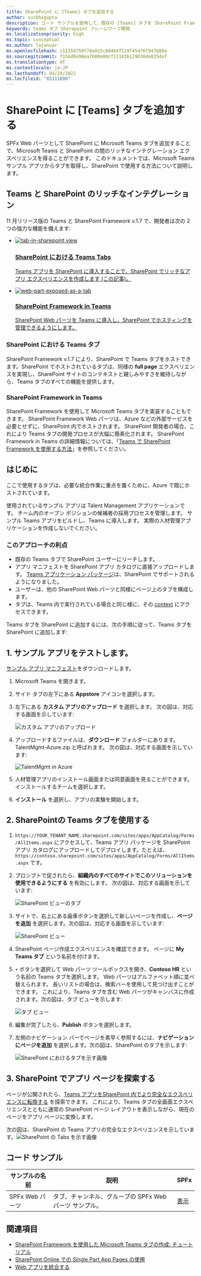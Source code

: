 ```yaml
---
title: SharePoint に [Teams] タブを追加する
author: surbhigupta
description: コード サンプルを使用して、既存の [Teams] タブを SharePoint Framework Web パーツとして SharePoint に展開する方法について説明します。
keywords: teams タブ Sharepoint フレームワーク開発
ms.localizationpriority: high
ms.topic: conceptual
ms.author: lajanuar
ms.openlocfilehash: c11356750f78a015c8d404f519f45476f947b80a
ms.sourcegitcommit: f15bd0e90eafb00e00cf11183b129038de8354af
ms.translationtype: HT
ms.contentlocale: ja-JP
ms.lasthandoff: 04/28/2022
ms.locfileid: "65111690"
---
```

# <a name="add-teams-tab-to-sharepoint"></a>SharePoint に [Teams] タブを追加する

SPFx Web パーツとして SharePoint に Microsoft Teams タブを追加することで、Microsoft Teams と SharePoint の間のリッチなインテグレーション エクスペリエンスを得ることができます。 このドキュメントでは、Microsoft Teams サンプル アプリからタブを取得し、SharePoint で使用する方法について説明します。

## <a name="rich-integration-between-teams-and-sharepoint"></a>Teams と SharePoint のリッチなインテグレーション

11 月リリース版の Teams と SharePoint Framework v.1.7 で、開発者は次の 2 つの強力な機能を備えます:

<ul  class="panelContent cardsC">
<li>
    <a href="#introduction">
        <div class="cardSize">
            <div class="cardPadding">
                <div class="card">
                    <div class="cardImageOuter">
                        <div class="cardImage bgdAccent1">
                            <img src="~/assets/images/tabs/tabs-in-sharepoint/image084.png" alt="tab-in-sharepoint view"/>
                        </div>
                    </div>
                    <div class="cardText">
                        <h3>SharePoint における Teams Tabs</h3>
                        <p>Teams アプリを SharePoint に導入することで、SharePoint でリッチなアプリ エクスペリエンスを作成します (この記事)。</p>
                    </div>
                </div>
            </div>
        </div>
    </a>
</li>
<li>
    <a href="/sharepoint/dev/spfx/web-parts/get-started/using-web-part-as-ms-teams-tab">
        <div class="cardSize">
            <div class="cardPadding">
                <div class="card">
                    <div class="cardImageOuter">
                        <div class="cardImage bgdAccent1">
                            <img src="~/assets/images/tabs/tabs-in-sharepoint/SharePoint-web-part-exposed-as-a-Tab-in-Microsoft-Teams.png" alt="web-part-exposed-as-a-tab" />
                        </div>
                    </div>
                    <div class="cardText">
                        <h3>SharePoint Framework in Teams</h3>
                        <p>SharePoint Web パーツを Teams に導入し、SharePoint でホスティングを管理できるようにします。</p>
                    </div>
                </div>
            </div>
        </div>
    </a>
</li>
</ul>

### <a name="teams-tabs-in-sharepoint"></a>SharePoint における Teams タブ

SharePoint Framework v.1.7 により、SharePoint で Teams タブをホストできます。SharePoint でホストされているタブは、同様の **full page** エクスペリエンスを実現し、SharePoint サイトのコンテキストと親しみやすさを維持しながら、Teams タブのすべての機能を提供します。

### <a name="sharepoint-framework-in-teams"></a>SharePoint Framework in Teams

SharePoint Framework を使用して Microsoft Teams タブを実装することもできます。 SharePoint Framework Web パーツは、Azure などの外部サービスを必要とせずに、SharePoint 内でホストされます。 SharePoint 開発者の場合、これにより Teams タブの開発プロセスが大幅に簡素化されます。 SharePoint Framework in Teams の詳細情報については、「[Teams で SharePoint Framework を使用する方法](/sharepoint/dev/spfx/web-parts/get-started/using-web-part-as-ms-teams-tab)」を参照してください。

## <a name="introduction"></a>はじめに

ここで使用するタブは、必要な統合作業に重点を置くために、Azure で既にホストされています。

使用されているサンプル アプリは Talent Management アプリケーションです。 チーム内のオープン ポジションの候補者の採用プロセスを管理します。 サンプル Teams アプリをビルドし、Teams に導入します。 実際の人材管理アプリケーションを作成しないでください。

### <a name="benefits-of-this-approach"></a>このアプローチの利点

* 既存の Teams タブで SharePoint ユーザーにリーチします。
* アプリ マニフェストを SharePoint アプリ カタログに直接アップロードします。 [Teams アプリケーション パッケージ](~/concepts/build-and-test/apps-package.md)は、SharePoint でサポートされるようになりました。
* ユーザーは、他の SharePoint Web パーツと同様にページ上のタブを構成します。
* タブは、Teams 内で実行されている場合と同じ様に、その [context](~/tabs/how-to/access-teams-context.md) にアクセスできます。

Teams タブを SharePoint に追加するには、次の手順に従って、Teams タブを SharePoint に追加します:

## <a name="1-test-the-sample-app"></a>1. サンプル アプリをテストします。

[サンプル アプリ マニフェスト](https://github.com/MicrosoftDocs/msteams-docs/raw/master/msteams-platform/assets/downloads/TalentMgmt-Azure.zip)をダウンロードします。

1. Microsoft Teams を開きます。
1. サイド タブの左下にある **Appstore** アイコンを選択します。
1. 左下にある **カスタム アプリのアップロード** を選択します。 次の図は、対応する画面を示しています:  

    ![カスタム アプリのアップロード](~/assets/images/tabs/tabs-in-sharepoint/upload-custom-app.png)

1. アップロードするファイルは、**ダウンロード** フォルダーにあります。 TalentMgmt-Azure.zip と呼ばれます。 次の図は、対応する画面を示しています:

    ![TalentMgmt in Azure](~/assets/images/tabs/tabs-in-sharepoint/talentmgmt-azure.png)

1. 人材管理アプリのインストール画面または同意画面を見ることができます。 インストールするチームを選択します。
1. **インストール** を選択し、アプリの実験を開始します。

## <a name="2-use-teams-tab-in-sharepoint"></a>2. SharePointの Teams タブを使用する

1. `https://YOUR_TENANT_NAME.sharepoint.com/sites/apps/AppCatalog/Forms/AllItems.aspx` にアクセスして、Teams アプリ パッケージを SharePoint アプリ カタログにアップロードしてデプロイします。たとえば、`https://contoso.sharepoint.com/sites/apps/AppCatalog/Forms/AllItems.aspx` です。

1. プロンプトで促されたら、**組織内のすべてのサイトでこのソリューションを使用できるようにする** を有効にします。
次の図は、対応する画面を示しています:

   ![SharePoint ビューのタブ](~/assets/images/tabs/tabs-in-sharepoint/image065.png)

1. サイトで、右上にある歯車ボタンを選択して新しいページを作成し、**ページを追加** を選択します。次の図は、対応する画面を示しています:

   ![SharePoint ビュー](~/assets/images/tabs/tabs-in-sharepoint/image066.png)

1. SharePoint ページ作成エクスペリエンスを確認できます。 ページに **My Teams タブ** という名前を付けます。

1. `+` ボタンを選択して Web パーツ ツールボックスを開き、**Contoso HR** という名前の Teams タブを選択します。 Web パーツはアルファベット順に並べ替えられます。 長いリストの場合は、検索バーを使用して見つけ出すことができます。 これにより、Teams タブを含む Web パーツがキャンバスに作成されます。次の図は、タブ ビューを示します:

   ![タブ ビュー](~/assets/images/tabs/tabs-in-sharepoint/image071.png)

1. 編集が完了したら、**Publish** ボタンを選択します。

1. 左側のナビゲーション バーでページを素早く参照するには、**ナビゲーションにページを追加** を選択します。次の図は、SharePoint のタブを示します:

   ![SharePoint におけるタブを示す画像](~/assets/images/tabs/tabs-in-sharepoint/image073.png)

## <a name="3-explore-app-pages-in-sharepoint"></a>3. SharePoint でアプリ ページを探索する

ページが公開されたら、[Teams アプリをSharePoint 内でより完全なエクスペリエンスに転換する](/sharepoint/dev/spfx/web-parts/single-part-app-pages) を探索できます。 これにより、Teams タブの全画面エクスペリエンスとともに通常の SharePoint ページ レイアウトを表示しながら、現在のページをアプリ ページに変換します。

次の図は、SharePoint の Teams アプリの完全なエクスペリエンスを示しています。![SharePoint の Tabs を示す画像](~/assets/images/tabs/tabs-in-sharepoint/image085.png)

## <a name="code-sample"></a>コード サンプル

| **サンプルの名前** | **説明** | **SPFx** |
|-----------------|-----------------|----------|
| SPFx Web パーツ | タブ、チャンネル、グループの SPFx Web パーツ サンプル。 | [表示](https://github.com/OfficeDev/Microsoft-Teams-Samples/tree/main/samples/tab-channel-group/spfx)

## <a name="see-also"></a>関連項目

* [SharePoint Framework を使用した Microsoft Teams タブの作成: チュートリアル](/sharepoint/dev/spfx/web-parts/get-started/using-web-part-as-ms-teams-tab)
* [SharePoint Online での Single Part App Pages の使用](/sharepoint/dev/spfx/web-parts/single-part-app-pages)
* [Web アプリを統合する](~/samples/integrate-web-apps-overview.md)
